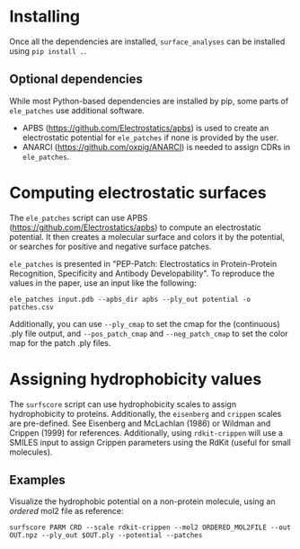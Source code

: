# Installing
Once all the dependencies are installed, `surface_analyses` can be installed
using `pip install .`.

## Optional dependencies
While most Python-based dependencies are installed by pip, some parts of `ele_patches` use additional software.

* APBS (https://github.com/Electrostatics/apbs) is used to create an electrostatic potential for `ele_patches` if none is provided by the user.
* ANARCI (https://github.com/oxpig/ANARCI) is needed to assign CDRs in `ele_patches`.

# Computing electrostatic surfaces
The `ele_patches` script can use APBS (https://github.com/Electrostatics/apbs) to compute an electrostatic potential.
It then creates a molecular surface and colors it by the potential, or searches
for positive and negative surface patches.

`ele_patches` is presented in "PEP-Patch: Electrostatics in Protein-Protein Recognition, Specificity and Antibody Developability".
To reproduce the values in the paper, use an input like the following:
```
ele_patches input.pdb --apbs_dir apbs --ply_out potential -o patches.csv
```
Additionally, you can use `--ply_cmap` to set the cmap for the (continuous) .ply file output, and `--pos_patch_cmap`
and `--neg_patch_cmap` to set the color map for the patch .ply files.

# Assigning hydrophobicity values
The `surfscore` script can use hydrophobicity scales to assign hydrophobicity
to proteins. Additionally, the `eisenberg` and `crippen` scales are
pre-defined. See Eisenberg and McLachlan (1986) or Wildman and Crippen (1999)
for references. Additionally, using `rdkit-crippen` will use a SMILES input to 
assign Crippen parameters using the RdKit (useful for small molecules).

## Examples
Visualize the hydrophobic potential on a non-protein molecule, using an
*ordered* mol2 file as reference:
```
surfscore PARM CRD --scale rdkit-crippen --mol2 ORDERED_MOL2FILE --out OUT.npz --ply_out $OUT.ply --potential --patches
```
